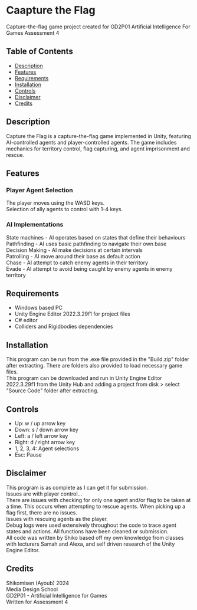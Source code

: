 # Caapture the Flag  
  
Capture-the-flag game project created for GD2P01 Artificial Intelligence For Games Assessment 4  
  
  
## Table of Contents  
  
- [Description](#Description)  
- [Features](#Features)  
- [Requirements](#Requirements)  
- [Installation](#Installation)  
- [Controls](#Controls)  
- [Disclaimer](#Disclaimer)  
- [Credits](#Credits)  
  
  
## Description  
  
Capture the Flag is a capture-the-flag game implemented in Unity, featuring AI-controlled agents and player-controlled agents. The game includes mechanics for territory control, flag capturing, and agent imprisonment and rescue.
  
  
## Features  
  
### Player Agent Selection  
The player moves using the WASD keys.  
Selection of ally agents to control with 1-4 keys.  
  
### AI Implementations  
State machines - AI operates based on states that define their behaviours  
Pathfinding - AI uses basic pathfinding to navigate their own base  
Decision Making - AI make decisions at certain intervals  
Patrolling - AI move around their base as default action  
Chase - AI attempt to catch enemy agents in their territory  
Evade - AI attempt to avoid being caught by enemy agents in enemy territory  
  
  
## Requirements  
  
- Windows based PC  
- Unity Engine Editor 2022.3.29f1 for project files  
- C# editor  
- Colliders and Rigidbodies dependencies  
  
  
## Installation  
  
This program can be run from the .exe file provided in the "Build.zip" folder after extracting. There are folders also provided to load necessary game files.  
This program can be downloaded and run in Unity Engine Editor 2022.3.29f1 from the Unity Hub and adding a project from disk > select "Source Code" folder after extracting.  
  
  
## Controls  
  
- Up: w / up arrow key  
- Down: s / down arrow key  
- Left: a / left arrow key  
- Right: d / right arrow key  
- 1, 2, 3, 4: Agent selections  
- Esc: Pause  
  
  
## Disclaimer  
  
This program is as complete as I can get it for submission.  
Issues are with player control...  
There are issues with checking for only one agent and/or flag to be taken at a time. This occurs when attempting to rescue agents. When picking up a flag first, there are no issues.  
Issues with rescuing agents as the player.  
Debug logs were used extensively throughout the code to trace agent states and actions. All functions have been cleaned or submission.  
All code was written by Shiko based off my own knowledge from classes with lecturers Samah and Alexa, and self driven research of the Unity Engine Editor.  
  
  
## Credits  
  
Shikomisen (Ayoub) 2024  
Media Design School  
GD2P01 - Artificial Intelligence for Games  
Written for Assessment 4  